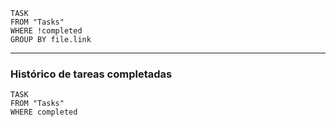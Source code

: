 ```dataview
TASK
FROM "Tasks"
WHERE !completed
GROUP BY file.link
```
---
### Histórico de tareas completadas
```dataview
TASK
FROM "Tasks"
WHERE completed
```
